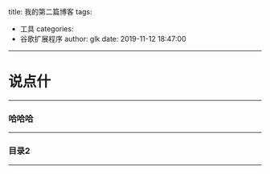 title: 我的第二篇博客
tags:
  - 工具
categories:
  - 谷歌扩展程序
author: glk
date: 2019-11-12 18:47:00
---
# 说点什
---

### 哈哈哈
---

### 目录2
---
